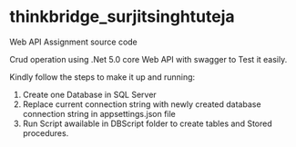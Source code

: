 # thinkbridge_surjitsinghtuteja
Web API Assignment source code

Crud operation using .Net 5.0 core Web API with swagger to Test it easily.

Kindly follow the steps to make it up and running:
1) Create one Database in SQL Server
2) Replace current connection string with newly created database connection string in appsettings.json file
3) Run Script awailable in DBScript folder to create tables and Stored procedures.
